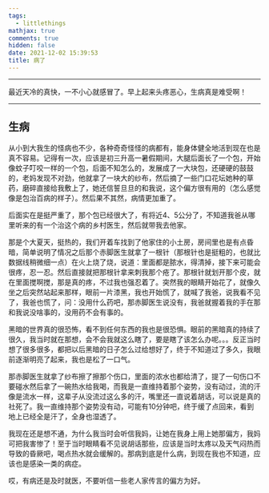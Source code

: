 ```yaml
---
tags:
  - littlethings
mathjax: true
comments: true
hidden: false
date: 2021-12-02 15:39:53
title: 病了
---
```

***
最近天冷的真快，一不小心就感冒了。早上起来头疼恶心，生病真是难受啊！<!-- more -->
***
## 生病
​	从小到大我生的怪病也不少，各种奇奇怪怪的病都有，能身体健全地活到现在也是真不容易。记得有一次，应该是初三升高一暑假期间，大腿后面长了一个包，开始像蚊子叮咬一样的一个包，后面不知怎么的，发展成了一大块包，还硬硬的鼓鼓的，老妈发现不对劲，他就拿了一块大的纱布，然后摘了一些门口花坛她种的草药，磨碎直接给我敷上了，她还信誓旦旦的和我说，这个偏方很有用的（怎么感觉像是包治百病的样子）。然后果不其然，病情更加重了。

​	后面实在是挺严重了，那个包已经很大了，有将近4、5公分了，不知道我爸从哪里听来的有一个治这个病的乡村医生，然后就带我去他家。

​	那是个大夏天，挺热的，我们开着车找到了他家住的小土房，房间里也是有点昏暗，简单说明了情况之后那个赤脚医生就拿了一根针（那根针也是挺粗的，也就比数据线稍微细一点）在火上烧了烧，说道：里面都是脓水，得清掉，接下来可能会很疼，忍一忍。然后直接就把那根针拿来刺我那个疮了。那根针就划开那个皮，就在里面搅啊搅，那是真的疼，不过我也强忍着了。突然我的眼睛开始花了，就像久坐之后突然站起来那样，眼前一片漆黑，我也开始慌了，就喊了我爸，说我看不见了，我爸也慌了，问：没用什么药吧，那赤脚医生说没有，我爸就握着我的手在那和我说没啥事的，没用药不会有事的。

​	黑暗的世界真的很恐怖，看不到任何东西的我也是很恐惧。眼前的黑暗真的持续了很久，我当时就在那想，会不会我就这么瞎了，要是瞎了该怎么办呢。。。反正当时想了很多很多，都把以后黑暗的日子怎么过给想好了，终于不知道过了多久，我眼前逐渐明亮了起来，我也是松了一口气。

​	那赤脚医生就拿了纱布擦了擦那个伤口，里面的浓水也都给清了，提了一句伤口不要碰水然后拿了一碗热水给我喝，而我是一直维持着那个姿势，没有动过，流的汗像是流水一样，这辈子从没流过这么多的汗，嘴里还一直说着胡话，可以说是真的社死了。我一直维持那个姿势没有动，可能有10分钟吧，终于缓了点回来，看到地上已经全是汗了，全身也湿透了。

​	我现在还是想不通，为什么我当时会听信我妈，让她在我身上用上她那偏方，我妈可把我害惨了！至于当时眼睛看不见说胡话那些，应该是当时太疼以及天气闷热而导致的昏厥吧，喝点热水就会缓解的。那病到底是什么病，到现在我也不知道，应该也是感染一类的病症。

 哎，有病还是及时就医，不要听信一些老人家传言的偏方为好。